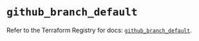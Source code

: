 # `github_branch_default`

Refer to the Terraform Registry for docs: [`github_branch_default`](https://registry.terraform.io/providers/integrations/github/6.5.0/docs/resources/branch_default).
